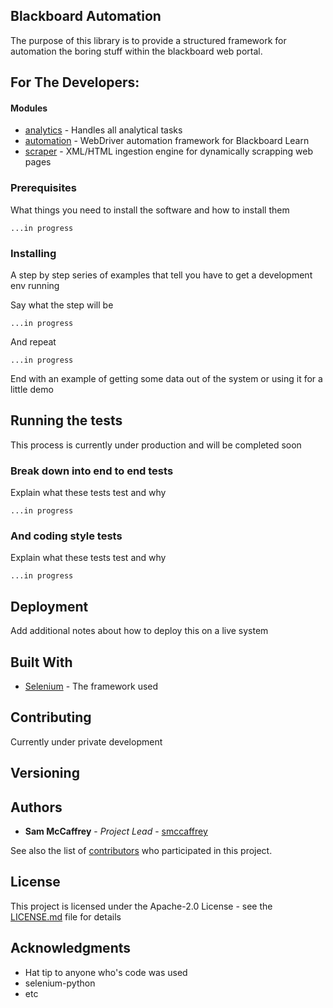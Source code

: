 ## Blackboard Automation

The purpose of this library is to provide a structured framework for automation the boring
stuff within the blackboard web portal.


## For The Developers:

#### Modules

* [analytics](https://github.com/smccaffrey/BlackboardAssistant/analytics) - Handles all analytical tasks
* [automation](https://github.com/smccaffrey/BlackboardAssistant/automation) - WebDriver automation framework for Blackboard Learn
* [scraper](https://github.com/smccaffrey/BlackboardAssistant/scraper) - XML/HTML ingestion engine for dynamically scrapping web pages

### Prerequisites

What things you need to install the software and how to install them

```
...in progress
```

### Installing

A step by step series of examples that tell you have to get a development env running

Say what the step will be

```
...in progress
```

And repeat

```
...in progress
```

End with an example of getting some data out of the system or using it for a little demo

## Running the tests

This process is currently under production and will be completed soon

### Break down into end to end tests

Explain what these tests test and why

```
...in progress
```

### And coding style tests

Explain what these tests test and why

```
...in progress
```

## Deployment

Add additional notes about how to deploy this on a live system

## Built With

* [Selenium](http://selenium-python.readthedocs.io/) - The framework used

## Contributing

Currently under private development

## Versioning


## Authors

* **Sam McCaffrey** - *Project Lead* - [smccaffrey](https://github.com/smccaffrey)

See also the list of [contributors](https://github.com/smccaffrey/blackboard_automation/graphs/contributors) who participated in this project.

## License

This project is licensed under the Apache-2.0 License - see the [LICENSE.md](LICENSE.md) file for details

## Acknowledgments

* Hat tip to anyone who's code was used
* selenium-python
* etc
